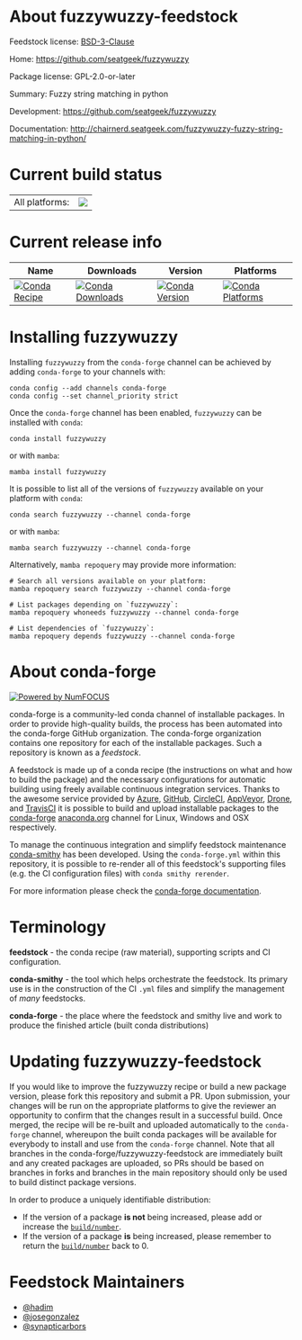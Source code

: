 About fuzzywuzzy-feedstock
==========================

Feedstock license: [BSD-3-Clause](https://github.com/conda-forge/fuzzywuzzy-feedstock/blob/main/LICENSE.txt)

Home: https://github.com/seatgeek/fuzzywuzzy

Package license: GPL-2.0-or-later

Summary: Fuzzy string matching in python

Development: https://github.com/seatgeek/fuzzywuzzy

Documentation: http://chairnerd.seatgeek.com/fuzzywuzzy-fuzzy-string-matching-in-python/

Current build status
====================


<table><tr><td>All platforms:</td>
    <td>
      <a href="https://dev.azure.com/conda-forge/feedstock-builds/_build/latest?definitionId=3903&branchName=main">
        <img src="https://dev.azure.com/conda-forge/feedstock-builds/_apis/build/status/fuzzywuzzy-feedstock?branchName=main">
      </a>
    </td>
  </tr>
</table>

Current release info
====================

| Name | Downloads | Version | Platforms |
| --- | --- | --- | --- |
| [![Conda Recipe](https://img.shields.io/badge/recipe-fuzzywuzzy-green.svg)](https://anaconda.org/conda-forge/fuzzywuzzy) | [![Conda Downloads](https://img.shields.io/conda/dn/conda-forge/fuzzywuzzy.svg)](https://anaconda.org/conda-forge/fuzzywuzzy) | [![Conda Version](https://img.shields.io/conda/vn/conda-forge/fuzzywuzzy.svg)](https://anaconda.org/conda-forge/fuzzywuzzy) | [![Conda Platforms](https://img.shields.io/conda/pn/conda-forge/fuzzywuzzy.svg)](https://anaconda.org/conda-forge/fuzzywuzzy) |

Installing fuzzywuzzy
=====================

Installing `fuzzywuzzy` from the `conda-forge` channel can be achieved by adding `conda-forge` to your channels with:

```
conda config --add channels conda-forge
conda config --set channel_priority strict
```

Once the `conda-forge` channel has been enabled, `fuzzywuzzy` can be installed with `conda`:

```
conda install fuzzywuzzy
```

or with `mamba`:

```
mamba install fuzzywuzzy
```

It is possible to list all of the versions of `fuzzywuzzy` available on your platform with `conda`:

```
conda search fuzzywuzzy --channel conda-forge
```

or with `mamba`:

```
mamba search fuzzywuzzy --channel conda-forge
```

Alternatively, `mamba repoquery` may provide more information:

```
# Search all versions available on your platform:
mamba repoquery search fuzzywuzzy --channel conda-forge

# List packages depending on `fuzzywuzzy`:
mamba repoquery whoneeds fuzzywuzzy --channel conda-forge

# List dependencies of `fuzzywuzzy`:
mamba repoquery depends fuzzywuzzy --channel conda-forge
```


About conda-forge
=================

[![Powered by
NumFOCUS](https://img.shields.io/badge/powered%20by-NumFOCUS-orange.svg?style=flat&colorA=E1523D&colorB=007D8A)](https://numfocus.org)

conda-forge is a community-led conda channel of installable packages.
In order to provide high-quality builds, the process has been automated into the
conda-forge GitHub organization. The conda-forge organization contains one repository
for each of the installable packages. Such a repository is known as a *feedstock*.

A feedstock is made up of a conda recipe (the instructions on what and how to build
the package) and the necessary configurations for automatic building using freely
available continuous integration services. Thanks to the awesome service provided by
[Azure](https://azure.microsoft.com/en-us/services/devops/), [GitHub](https://github.com/),
[CircleCI](https://circleci.com/), [AppVeyor](https://www.appveyor.com/),
[Drone](https://cloud.drone.io/welcome), and [TravisCI](https://travis-ci.com/)
it is possible to build and upload installable packages to the
[conda-forge](https://anaconda.org/conda-forge) [anaconda.org](https://anaconda.org/)
channel for Linux, Windows and OSX respectively.

To manage the continuous integration and simplify feedstock maintenance
[conda-smithy](https://github.com/conda-forge/conda-smithy) has been developed.
Using the ``conda-forge.yml`` within this repository, it is possible to re-render all of
this feedstock's supporting files (e.g. the CI configuration files) with ``conda smithy rerender``.

For more information please check the [conda-forge documentation](https://conda-forge.org/docs/).

Terminology
===========

**feedstock** - the conda recipe (raw material), supporting scripts and CI configuration.

**conda-smithy** - the tool which helps orchestrate the feedstock.
                   Its primary use is in the construction of the CI ``.yml`` files
                   and simplify the management of *many* feedstocks.

**conda-forge** - the place where the feedstock and smithy live and work to
                  produce the finished article (built conda distributions)


Updating fuzzywuzzy-feedstock
=============================

If you would like to improve the fuzzywuzzy recipe or build a new
package version, please fork this repository and submit a PR. Upon submission,
your changes will be run on the appropriate platforms to give the reviewer an
opportunity to confirm that the changes result in a successful build. Once
merged, the recipe will be re-built and uploaded automatically to the
`conda-forge` channel, whereupon the built conda packages will be available for
everybody to install and use from the `conda-forge` channel.
Note that all branches in the conda-forge/fuzzywuzzy-feedstock are
immediately built and any created packages are uploaded, so PRs should be based
on branches in forks and branches in the main repository should only be used to
build distinct package versions.

In order to produce a uniquely identifiable distribution:
 * If the version of a package **is not** being increased, please add or increase
   the [``build/number``](https://docs.conda.io/projects/conda-build/en/latest/resources/define-metadata.html#build-number-and-string).
 * If the version of a package **is** being increased, please remember to return
   the [``build/number``](https://docs.conda.io/projects/conda-build/en/latest/resources/define-metadata.html#build-number-and-string)
   back to 0.

Feedstock Maintainers
=====================

* [@hadim](https://github.com/hadim/)
* [@josegonzalez](https://github.com/josegonzalez/)
* [@synapticarbors](https://github.com/synapticarbors/)

